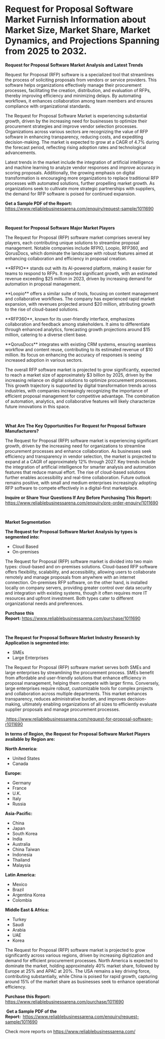 <p><h1>Request for Proposal Software Market Furnish Information about Market Size, Market Share, Market Dynamics, and Projections Spanning from 2025 to 2032.</h1></p><p><strong>Request for Proposal Software Market Analysis and Latest Trends</strong></p>
<p><p>Request for Proposal (RFP) software is a specialized tool that streamlines the process of soliciting proposals from vendors or service providers. This software helps organizations effectively manage their procurement processes, facilitating the creation, distribution, and evaluation of RFPs, thereby improving efficiency and minimizing delays. By automating workflows, it enhances collaboration among team members and ensures compliance with organizational standards.</p><p>The Request for Proposal Software Market is experiencing substantial growth, driven by the increasing need for businesses to optimize their procurement strategies and improve vendor selection processes. Organizations across various sectors are recognizing the value of RFP software in enhancing transparency, reducing costs, and expediting decision-making. The market is expected to grow at a CAGR of 4.7% during the forecast period, reflecting rising adoption rates and technological advancements.</p><p>Latest trends in the market include the integration of artificial intelligence and machine learning to analyze vendor responses and improve accuracy in scoring proposals. Additionally, the growing emphasis on digital transformation is encouraging more organizations to replace traditional RFP processes with automated solutions, further propelling market growth. As organizations seek to cultivate more strategic partnerships with suppliers, the demand for RFP software is poised for continued expansion.</p></p>
<p><strong>Get a Sample PDF of the Report:&nbsp;</strong> <a href="https://www.reliablebusinessarena.com/enquiry/request-sample/1011690?utm_campaign=3013&utm_medium=2&utm_source=Github&utm_content=ia&utm_term=06032025&utm_id=request-for-proposal-software">https://www.reliablebusinessarena.com/enquiry/request-sample/1011690</a></p>
<p>&nbsp;</p>
<p><strong>Request for Proposal Software Major Market Players</strong></p>
<p><p>The Request for Proposal (RFP) software market comprises several key players, each contributing unique solutions to streamline proposal management. Notable companies include RFPIO, Loopio, RFP360, and QorusDocs, which dominate the landscape with robust features aimed at enhancing collaboration and efficiency in proposal creation.</p><p>**RFPIO** stands out with its AI-powered platform, making it easier for teams to respond to RFPs. It reported significant growth, with an estimated revenue exceeding $25 million in 2023, driven by increasing demand for automation in proposal management.</p><p>**Loopio** offers a similar suite of tools, focusing on content management and collaborative workflows. The company has experienced rapid market expansion, with revenues projected around $20 million, attributing growth to the rise of cloud-based solutions.</p><p>**RFP360**, known for its user-friendly interface, emphasizes collaboration and feedback among stakeholders. It aims to differentiate through enhanced analytics, forecasting growth projections around $15 million, catering to a diverse client base.</p><p>**QorusDocs** integrates with existing CRM systems, ensuring seamless workflow and content reuse, contributing to its estimated revenue of $10 million. Its focus on enhancing the accuracy of responses is seeing increased adoption in various sectors.</p><p>The overall RFP software market is projected to grow significantly, expected to reach a market size of approximately $3 billion by 2025, driven by the increasing reliance on digital solutions to optimize procurement processes. This growth trajectory is supported by digital transformation trends across industries, with companies increasingly recognizing the importance of efficient proposal management for competitive advantage. The combination of automation, analytics, and collaborative features will likely characterize future innovations in this space.</p></p>
<p>&nbsp;</p>
<p><strong>What Are The Key Opportunities For Request for Proposal Software Manufacturers?</strong></p>
<p><p>The Request for Proposal (RFP) software market is experiencing significant growth, driven by the increasing need for organizations to streamline procurement processes and enhance collaboration. As businesses seek efficiency and transparency in vendor selection, the market is projected to expand at a CAGR of approximately 12% through 2027. Key trends include the integration of artificial intelligence for smarter analysis and automation features that reduce manual effort. The rise of cloud-based solutions further enables accessibility and real-time collaboration. Future outlook remains positive, with small and medium enterprises increasingly adopting RFP software to compete effectively in a digital-first marketplace.</p></p>
<p><strong>Inquire or Share Your Questions If Any Before Purchasing This Report:</strong> <a href="https://www.reliablebusinessarena.com/enquiry/pre-order-enquiry/1011690?utm_campaign=3013&utm_medium=2&utm_source=Github&utm_content=ia&utm_term=06032025&utm_id=request-for-proposal-software">https://www.reliablebusinessarena.com/enquiry/pre-order-enquiry/1011690</a></p>
<p>&nbsp;</p>
<p><strong>Market Segmentation</strong></p>
<p><strong>The Request for Proposal Software Market Analysis by types is segmented into:</strong></p>
<p><ul><li>Cloud Based</li><li>On-premises</li></ul></p>
<p><p>The Request for Proposal (RFP) software market is divided into two main types: cloud-based and on-premises solutions. Cloud-based RFP software offers flexibility, scalability, and accessibility, allowing users to collaborate remotely and manage proposals from anywhere with an internet connection. On-premises RFP software, on the other hand, is installed locally on company servers, providing greater control over data security and integration with existing systems, though it often requires more IT resources and upfront investment. Both types cater to different organizational needs and preferences.</p></p>
<p><strong>Purchase this Report:&nbsp;</strong><a href="https://www.reliablebusinessarena.com/purchase/1011690?utm_campaign=3013&utm_medium=2&utm_source=Github&utm_content=ia&utm_term=06032025&utm_id=request-for-proposal-software">https://www.reliablebusinessarena.com/purchase/1011690</a></p>
<p>&nbsp;</p>
<p><strong>The Request for Proposal Software Market Industry Research by Application is segmented into:</strong></p>
<p><ul><li>SMEs</li><li>Large Enterprises</li></ul></p>
<p><p>The Request for Proposal (RFP) software market serves both SMEs and large enterprises by streamlining the procurement process. SMEs benefit from affordable and user-friendly solutions that enhance efficiency in proposal management, helping them compete with larger firms. Conversely, large enterprises require robust, customizable tools for complex projects and collaboration across multiple departments. This market enhances transparency, reduces administrative burden, and improves decision-making, ultimately enabling organizations of all sizes to efficiently evaluate supplier proposals and manage procurement processes.</p></p>
<p><a href="https://www.reliablebusinessarena.com/request-for-proposal-software-r1011690?utm_campaign=3013&utm_medium=2&utm_source=Github&utm_content=ia&utm_term=06032025&utm_id=request-for-proposal-software">&nbsp;https://www.reliablebusinessarena.com/request-for-proposal-software-r1011690</a></p>
<p><strong>In terms of Region, the Request for Proposal Software Market Players available by Region are:</strong></p>
<p>
    <p> <strong> North America: </strong>
        <ul>
            <li>United States</li>
            <li>Canada</li>
        </ul>
        </p> 
    <p> <strong> Europe: </strong>
        <ul>
            <li>Germany</li>
            <li>France</li>
            <li>U.K.</li>
            <li>Italy</li>
            <li>Russia</li>
        </ul>
        </p> 
    <p> <strong> Asia-Pacific: </strong>
        <ul>
            <li>China</li>
            <li>Japan</li>
            <li>South Korea</li>
            <li>India</li>
            <li>Australia</li>
            <li>China Taiwan</li>
            <li>Indonesia</li>
            <li>Thailand</li>
            <li>Malaysia</li>
        </ul>
        </p> 
    <p> <strong> Latin America: </strong>
        <ul>
            <li>Mexico</li>
            <li>Brazil</li>
            <li>Argentina Korea</li>
            <li>Colombia</li>
        </ul>
        </p> 
    <p> <strong> Middle East & Africa: </strong>
        <ul>
            <li>Turkey</li>
            <li>Saudi</li>
            <li>Arabia</li>
            <li>UAE</li>
            <li>Korea</li>
        </ul>
    </p>
    </p>
<p><p>The Request for Proposal (RFP) software market is projected to grow significantly across various regions, driven by increasing digitization and demand for efficient procurement processes. North America is expected to dominate the market, holding approximately 40% market share, followed by Europe at 25% and APAC at 20%. The USA remains a key driving force, contributing substantially, while China is poised for rapid growth, capturing around 15% of the market share as businesses seek to enhance operational efficiency.</p></p>
<p><strong>Purchase this Report: </strong><a href="https://www.reliablebusinessarena.com/purchase/1011690?utm_campaign=3013&utm_medium=2&utm_source=Github&utm_content=ia&utm_term=06032025&utm_id=request-for-proposal-software">https://www.reliablebusinessarena.com/purchase/1011690</a></p>
<p>&nbsp;<strong>Get a Sample PDF of the Report:&nbsp;&nbsp;</strong><a href="https://www.reliablebusinessarena.com/enquiry/request-sample/1011690?utm_campaign=3013&utm_medium=2&utm_source=Github&utm_content=ia&utm_term=06032025&utm_id=request-for-proposal-software">https://www.reliablebusinessarena.com/enquiry/request-sample/1011690</a></p>
<p><strong></strong></p>
<p>Check more reports on <a href="https://www.reliablebusinessarena.com/?utm_campaign=3013&utm_medium=2&utm_source=Github&utm_content=ia&utm_term=06032025&utm_id=request-for-proposal-software">https://www.reliablebusinessarena.com/</a></p>